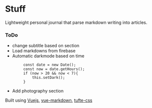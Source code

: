 # Stuff

Lightweight personal journal that parse markdown writing into articles.

### ToDo

- change subtitle based on section
- Load markdowns from firebase
- Automatic darkmode based on time
   ```
        const date = new Date();
        const now = date.getHours();
        if (now > 20 && now < 7){
            this.setDark();
        }
    ```
- Add photography section

Built using [Vuejs](https://vuejs.org/), [vue-markdown](https://github.com/miaolz123/vue-markdown), [tufte-css](https://github.com/edwardtufte/tufte-css)
